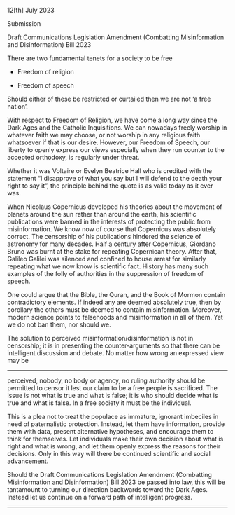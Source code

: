 12[th] July 2023

Submission

Draft Communications Legislation Amendment (Combatting Misinformation and
Disinformation) Bill 2023

There are two fundamental tenets for a society to be free 
- Freedom of religion

- Freedom of speech

Should either of these be restricted or curtailed then we are not ‘a free nation’.

With respect to Freedom of Religion, we have come a long way since the Dark
Ages and the Catholic Inquisitions. We can nowadays freely worship in
whatever faith we may choose, or not worship in any religious faith whatsoever if
that is our desire. However, our Freedom of Speech, our liberty to openly
express our views especially when they run counter to the accepted orthodoxy, is
regularly under threat.

Whether it was Voltaire or Evelyn Beatrice Hall who is credited with the
statement “I disapprove of what you say but I will defend to the death your right
to say it”, the principle behind the quote is as valid today as it ever was.

When Nicolaus Copernicus developed his theories about the movement of planets
around the sun rather than around the earth, his scientific publications were
banned in the interests of protecting the public from misinformation. We know
now of course that Copernicus was absolutely correct. The censorship of his
publications hindered the science of astronomy for many decades. Half a century
after Copernicus, Giordano Bruno was burnt at the stake for repeating
Copernican theory. After that, Galileo Galilei was silenced and confined to house
arrest for similarly repeating what we now know is scientific fact. History has
many such examples of the folly of authorities in the suppression of freedom of
speech.

One could argue that the Bible, the Quran, and the Book of Mormon contain
contradictory elements. If indeed any are deemed absolutely true, then by
corollary the others must be deemed to contain misinformation. Moreover,
modern science points to falsehoods and misinformation in all of them. Yet we
do not ban them, nor should we.

The solution to perceived misinformation/disinformation is not in censorship; it
is in presenting the counter-arguments so that there can be intelligent
discussion and debate. No matter how wrong an expressed view may be


-----

perceived, nobody, no body or agency, no ruling authority should be permitted to
censor it lest our claim to be a free people is sacrificed. The issue is not what is
true and what is false; it is who should decide what is true and what is false. In
a free society it must be the individual.

This is a plea not to treat the populace as immature, ignorant imbeciles in need
of paternalistic protection. Instead, let them have information, provide them
with data, present alternative hypotheses, and encourage them to think for
themselves. Let individuals make their own decision about what is right and
what is wrong, and let them openly express the reasons for their decisions. Only
in this way will there be continued scientific and social advancement.

Should the Draft Communications Legislation Amendment (Combatting
Misinformation and Disinformation) Bill 2023 be passed into law, this will be
tantamount to turning our direction backwards toward the Dark Ages. Instead
let us continue on a forward path of intelligent progress.


-----

